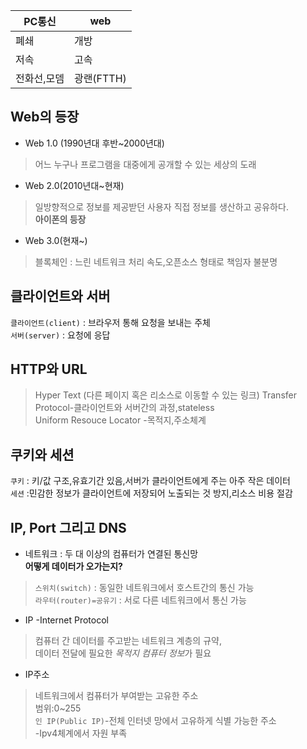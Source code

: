 PC통신|web
-|-
폐쇄|개방
저속|고속
전화선,모뎀|광랜(FTTH)
## Web의 등장
* Web 1.0 (1990년대 후반~2000년대)
>어느 누구나 프로그램을 대중에게 공개할 수 있는 세상의 도래<br>
* Web 2.0(2010년대~현재)
>일방향적으로 정보를 제공받던 사용자 직접 정보를 생산하고 공유하다. <br>
>**아이폰의 등장**
* Web 3.0(현재~)
>블록체인 : 느린 네트워크 처리 속도,오픈소스 형태로 책임자 불분명
## 클라이언트와 서버
`클라이언트(client)` : 브라우저 통해 요청을 보내는 주체<br>
`서버(server)` : 요청에 응답
## HTTP와 URL
>Hyper Text (다른 페이지 혹은 리소스로 이동할 수 있는 링크) Transfer Protocol-클라이언트와 서버간의 과정,stateless<br>
>Uniform Resouce Locator -목적지,주소체계
## 쿠키와 세션
`쿠키` : 키/값 구조,유효기간 있음,서버가 클라이언트에게 주는 아주 작은 데이터<br>
`세션` :민감한 정보가 클라이언트에 저장되어 노출되는 것 방지,리소스 비용 절감
## IP, Port 그리고 DNS
* 네트워크 : 두 대 이상의 컴퓨터가 연결된 통신망<br>
**어떻게 데이터가 오가는지?**
>`스위치(switch)` : 동일한 네트워크에서 호스트간의 통신 가능<br>
`라우터(router)=공유기` : 서로 다른 네트워크에서 통신 가능<br>
* IP -Internet Protocol
> 컴퓨터 간 데이터를 주고받는 네트워크 계층의 규약,<br>
데이터 전달에 필요한 *목적지 컴퓨터 정보*가 필요
* IP주소
>네트워크에서 컴퓨터가 부여받는 고유한 주소<br>
>범위:0~255<br>
`인 IP(Public IP)`-전체 인터넷 망에서 고유하게 식별 가능한 주소<br>
-Ipv4체계에서 자원 부족
